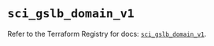 # `sci_gslb_domain_v1`

Refer to the Terraform Registry for docs: [`sci_gslb_domain_v1`](https://registry.terraform.io/providers/sap-cloud-infrastructure/sci/2.2.1/docs/resources/gslb_domain_v1).
